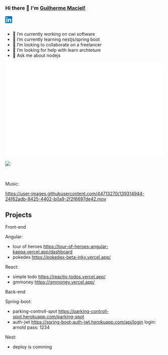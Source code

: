 ### Hi there 👋 I'm [Guilherme Maciel!](https://github.com/forestus/forestus.github.io) 
<a href="https://www.linkedin.com/in/guilherme-maciel-5b22451b4/">
<img align="left" alt="Maciel" width="22px" src="https://raw.githubusercontent.com/forestus/forestus/main/assets/linkedin.svg" />
</a></br></br>







<!--  
<p align="left"> <img src="https://komarev.com/ghpvc/?username=forestus&label=Views&color=blue&style=plastic" alt="iampawan" /> </p>
-->

- 🔭 I’m currently working on cwi software
- 🌱 I’m currently learning nestjs/spring boot
- 👯 I’m looking to collaborate on a freelancer
- 🤔 I’m looking for help with learn archteture
- 💬 Ask me about nodejs

<a href="https://github.com/forestus">
  <img align="center" src="https://raw.githubusercontent.com/forestus/github-stats-transparent/output/generated/languages.svg" /></br></br>
  <img align="center" src="https://github-readme-stats.vercel.app/api?username=forestus&show_icons=true&theme=radical" />
</a>

</br></br>
Music:

https://user-images.githubusercontent.com/44713270/139314944-24f62adb-8425-4402-b0a9-2f2f6697de42.mov

## Projects

Front-end

Angular:

- tour of heroes https://tour-of-heroes-angular-kappa.vercel.app/dashboard </br>
- pokedex https://pokedex-beta-inky.vercel.app/

React: </br>
- simple todo https://reactjs-todos.vercel.app/ </br>
- gmmoney https://gmmoney.vercel.app/

Back-end

Spring-boot:

- parking-controll-spot https://parking-controll-spot.herokuapp.com/parking-spot
- auth-jwt https://spring-boot-auth-jwt.herokuapp.com/api/login login: arnold pass: 1234

Nest:

- deploy is comming
